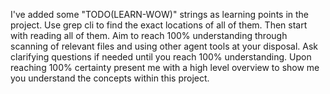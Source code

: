 I've added some "TODO(LEARN-WOW)" strings as learning points in the project. Use grep cli to find the exact locations of all of them.
Then start with reading all of them. Aim to reach 100% understanding through scanning of relevant files and using other agent tools at your disposal.
Ask clarifying questions if needed until you reach 100% understanding.
Upon reaching 100% certainty present me with a high level overview  to show me you understand the concepts within this project.
